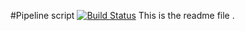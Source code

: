 #Pipeline script
[![Build Status](http://127.0.0.1:8080/buildStatus/icon?job=Connectivity+to+Github+through+Jenkins)](http://127.0.0.1:8080/job/Connectivity%20to%20Github%20through%20Jenkins/)
This is the readme file .

